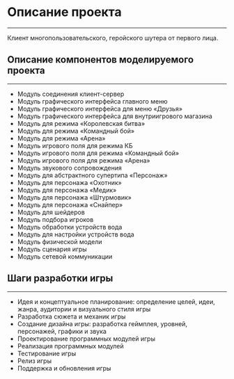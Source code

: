 # Описание проекта #
---
 Клиент многопользовательского, геройского шутера от первого лица.

## Описание компонентов моделируемого проекта ###
---
- Модуль соединения клиент-сервер
- Модуль графического интерфейса главного меню
- Модуль графического интерфейса для меню «Друзья»
- Модуль графического интерфейса для внутриигрового магазина
- Модуль для режима «Королевская битва»
- Модуль для режима «Командный бой»
- Модуль для режима «Арена»
- Модуль игрового поля для режима КБ
- Модуль игрового поля для режима «Командный бой»
- Модуль игрового поля для режима «Арена»
- Модуль звукового сопровождения
- Модуль для абстрактного супертипа «Персонаж»
- Модуль для персонажа «Охотник»
- Модуль для персонажа «Медик»
- Модуль для персонажа «Штурмовик»
- Модуль для персонажа «Снайпер»
- Модуль для шейдеров
- Модуль подбора игроков
- Модуль обработки устройств вода
- Модуль для настройки устройств вода
- Модуль физической модели
- Модуль сценария игры
- Модуль сетевой коммуникации

## Шаги разработки игры ##
---
- Идея и концептуальное планирование: определение целей, идеи, жанра, аудитории и визуального стиля игры
- Разработка сюжета и механик игры
- Создание дизайна игры: разработка геймплея, уровней, персонажей, графики и звука
- Проектирование программных модулей игры
- Реализация программных модулей
- Тестирование игры
- Релиз игры
- Поддержка и обновления игры


